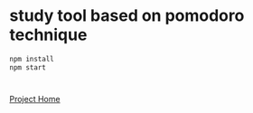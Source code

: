 # study tool based on pomodoro technique

```sh 
npm install
npm start
```

#
[Project Home](https://study-tool.coderafiki.info)
